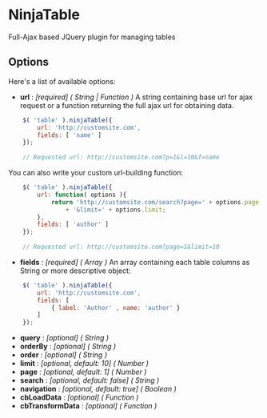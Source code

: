 # NinjaTable
Full-Ajax based JQuery plugin for managing tables

## Options
Here's a list of available options:
 - **url** : *\[required\] \( String | Function \)* A string containing base url for ajax request or a function returning the full ajax url for obtaining data.
```javascript
    $( 'table' ).ninjaTable({
        url: 'http://customsite.com',
        fields: [ 'name' ] 
    });
    
    // Requested url: http://customsite.com?p=1&l=10&f=name
```
You can also write your custom url-building function:
```javascript
    $( 'table' ).ninjaTable({
        url: function( options ){
            return 'http://customsite.com/search?page=' + options.page 
                + '&limit=' + options.limit;
        },
        fields: [ 'author' ] 
    });
    
    // Requested url: http://customsite.com?page=1&limit=10
```

 - **fields** : *\[required\] \( Array \)* An array containing each table columns as String or more descriptive object:
```javascript
    $( 'table' ).ninjaTable({
        url: 'http://customsite.com',
        fields: [ 
            { label: 'Author' , name: 'author' } 
        ] 
    });
```
 - **query** : *\[optional\] \( String \)*
 - **orderBy** : *\[optional\] \( String \)*
 - **order** : *\[optional\] \( String \)*
 - **limit** : *\[optional, default: 10\] \( Number \)*
 - **page** : *\[optional, default: 1\] \( Number )*
 - **search** : *\[optional, default: false\] \( String \)*
 - **navigation** : *\[optional, default: true\] \( Boolean \)*
 - **cbLoadData** : *\[optional\] \( Function \)*
 - **cbTransformData** : *\[optional\] \( Function \)*
